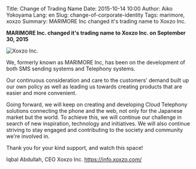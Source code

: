 Title: Change of Trading Name
Date: 2015-10-14 10:00
Author: Aiko Yokoyama
Lang: en
Slug: change-of-corporate-identity
Tags: marimore, xoxzo
Summary: MARIMORE Inc changed it's trading name to Xoxzo Inc.

**MARIMORE Inc. changed it's trading name to Xoxzo Inc. on September 30,
2015**

![Xoxzo Inc.]({filename}/images/xoxzo-logo-02.png)

We, formerly known as MARIMORE Inc, has been on the development of both
SMS sending systems and Telephony systems.

Our continuous consideration and care to the customers' demand built up
our own policy as well as leading us towards creating products that are
easier and more convenient.

Going forward, we will keep on creating and developing Cloud Telephony
solutions connecting the phone and the web, not only for the Japanese
market but the world. To achieve this, we will continue our challenge in
search of new inspiration, technology and initiatives. We will also
continue striving to stay engaged and contributing to the society and
community we're involved in.

Thank you for your kind support, and watch this space!

Iqbal Abdullah, CEO
Xoxzo Inc.
<https://info.xoxzo.com/>
